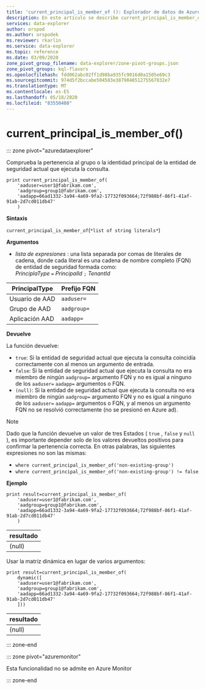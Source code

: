 ```yaml
---
title: 'current_principal_is_member_of (): Explorador de datos de Azure'
description: En este artículo se describe current_principal_is_member_of () en Azure Explorador de datos.
services: data-explorer
author: orspod
ms.author: orspodek
ms.reviewer: rkarlin
ms.service: data-explorer
ms.topic: reference
ms.date: 03/09/2020
zone_pivot_group_filename: data-explorer/zone-pivot-groups.json
zone_pivot_groups: kql-flavors
ms.openlocfilehash: fdd062abc02ff1d98ba935fc9016d0a1505e69c3
ms.sourcegitcommit: 974d5f2bccabe504583e387904851275567832e7
ms.translationtype: MT
ms.contentlocale: es-ES
ms.lasthandoff: 05/18/2020
ms.locfileid: "83550408"
---
```

# <a name="current_principal_is_member_of"></a>current_principal_is_member_of()

::: zone pivot="azuredataexplorer"

Comprueba la pertenencia al grupo o la identidad principal de la entidad de seguridad actual que ejecuta la consulta.

```kusto
print current_principal_is_member_of(
    'aaduser=user1@fabrikam.com', 
    'aadgroup=group1@fabrikam.com',
    'aadapp=66ad1332-3a94-4a69-9fa2-17732f093664;72f988bf-86f1-41af-91ab-2d7cd011db47'
    )
```

**Sintaxis**

`current_principal_is_member_of`(`*list of string literals*`)

**Argumentos**

* *lista de expresiones* : una lista separada por comas de literales de cadena, donde cada literal es una cadena de nombre completo (FQN) de entidad de seguridad formada como:  
*PrinciplaType* `=` *PrincipalId* `;` *TenantId*

| PrincipalType   | Prefijo FQN  |
|-----------------|-------------|
| Usuario de AAD        | `aaduser=`  |
| Grupo de AAD       | `aadgroup=` |
| Aplicación AAD | `aadapp=`   |

**Devuelve**
  
La función devuelve:
* `true`: Si la entidad de seguridad actual que ejecuta la consulta coincidía correctamente con al menos un argumento de entrada.
* `false`: Si la entidad de seguridad actual que ejecuta la consulta no era miembro de ningún `aadgroup=` argumento FQN y no es igual a ninguno de los `aaduser=` `aadapp=` argumentos o FQN.
* `(null)`: Si la entidad de seguridad actual que ejecuta la consulta no era miembro de ningún `aadgroup=` argumento FQN y no es igual a ninguno de los `aaduser=` `aadapp=` argumentos o FQN, y al menos un argumento FQN no se resolvió correctamente (no se presionó en Azure ad). 

> [!NOTE]
> Dado que la función devuelve un valor de tres Estados ( `true` , `false` y `null` ), es importante depender solo de los valores devueltos positivos para confirmar la pertenencia correcta. En otras palabras, las siguientes expresiones no son las mismas:
> 
> * `where current_principal_is_member_of('non-existing-group')`
> * `where current_principal_is_member_of('non-existing-group') != false` 


**Ejemplo**

<!-- csl: https://help.kusto.windows.net/Samples -->
```kusto
print result=current_principal_is_member_of(
    'aaduser=user1@fabrikam.com', 
    'aadgroup=group1@fabrikam.com',
    'aadapp=66ad1332-3a94-4a69-9fa2-17732f093664;72f988bf-86f1-41af-91ab-2d7cd011db47'
    )
```

| resultado |
|--------|
| (null) |

Usar la matriz dinámica en lugar de varios argumentos:

<!-- csl: https://help.kusto.windows.net/Samples -->
```kusto
print result=current_principal_is_member_of(
    dynamic([
    'aaduser=user1@fabrikam.com', 
    'aadgroup=group1@fabrikam.com',
    'aadapp=66ad1332-3a94-4a69-9fa2-17732f093664;72f988bf-86f1-41af-91ab-2d7cd011db47'
    ]))
```

| resultado |
|--------|
| (null) |

::: zone-end

::: zone pivot="azuremonitor"

Esta funcionalidad no se admite en Azure Monitor

::: zone-end
